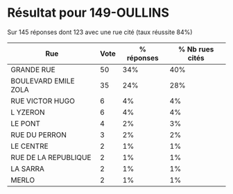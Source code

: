 # Résultat pour 149-OULLINS

Sur 145 réponses dont 123 avec une rue cité (taux réussite 84%)

| Rue | Vote | % réponses | % Nb rues cités|
|-----|------|------------|----------------|
| GRANDE RUE | 50 | 34% | 40%|
| BOULEVARD EMILE ZOLA | 35 | 24% | 28%|
| RUE VICTOR HUGO | 6 | 4% | 4%|
| L YZERON | 6 | 4% | 4%|
| LE PONT | 4 | 2% | 3%|
| RUE DU PERRON | 3 | 2% | 2%|
| LE CENTRE | 2 | 1% | 1%|
| RUE DE LA REPUBLIQUE | 2 | 1% | 1%|
| LA SARRA | 2 | 1% | 1%|
| MERLO | 2 | 1% | 1%|
